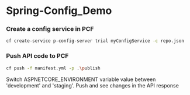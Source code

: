 # Spring-Config_Demo 

### Create a config service in PCF

```sh
cf create-service p-config-server trial myConfigService -c repo.json
```

### Push API code to PCF
```sh
cf push -f manifest.yml -p .\publish
```

Switch ASPNETCORE_ENVIRONMENT variable value between 'development' and 'staging'. Push and see changes in the API response



